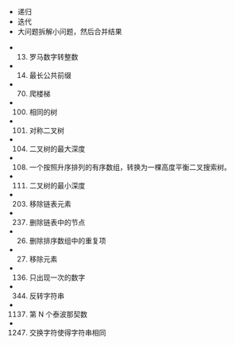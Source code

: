 - 递归
- 迭代
- 大问题拆解小问题，然后合并结果

* 13. 罗马数字转整数
* 14. 最长公共前缀
* 70. 爬楼梯
* 100. 相同的树
* 101. 对称二叉树
* 104. 二叉树的最大深度
* 108. 一个按照升序排列的有序数组，转换为一棵高度平衡二叉搜索树。
* 111. 二叉树的最小深度
* 203. 移除链表元素
* 237. 删除链表中的节点
* 26. 删除排序数组中的重复项
* 27. 移除元素
* 136. 只出现一次的数字
* 344. 反转字符串
* 1137. 第 N 个泰波那契数
* 1247. 交换字符使得字符串相同
